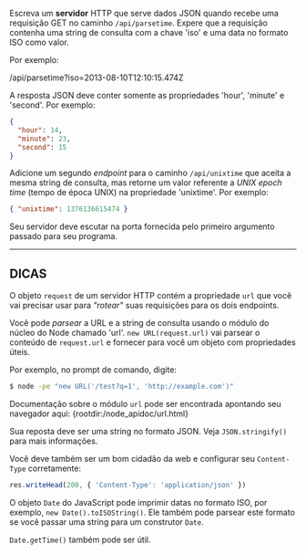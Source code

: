 Escreva um **servidor** HTTP que serve dados JSON quando recebe uma requisição GET no caminho `/api/parsetime`. Expere que a requisição contenha uma string de consulta com a chave 'iso' e uma data no formato ISO como valor.

Por exemplo:

  /api/parsetime?iso=2013-08-10T12:10:15.474Z

A resposta JSON deve conter somente as propriedades 'hour', 'minute' e 'second'. Por exemplo:

```json
{
  "hour": 14,
  "minute": 23,
  "second": 15
}
```

Adicione um segundo *endpoint* para o caminho `/api/unixtime` que aceita a mesma string de consulta, mas retorne um valor referente a *UNIX epoch time* (tempo de época UNIX) na propriedade 'unixtime'. Por exemplo:

```json
{ "unixtime": 1376136615474 }
```

Seu servidor deve escutar na porta fornecida pelo primeiro argumento passado para seu programa.

----------------------------------------------------------------------
## DICAS

O objeto `request` de um servidor HTTP contém a propriedade `url` que você vai precisar usar para *"rotear"* suas requisições para os dois endpoints.

Você pode *parsear* a URL e a string de consulta usando o módulo do núcleo do Node chamado 'url'. `new URL(request.url)` vai parsear o conteúdo de `request.url` e fornecer para você um objeto com propriedades úteis.

Por exemplo, no prompt de comando, digite:

```sh
$ node -pe "new URL('/test?q=1', 'http://example.com')"
```

Documentação sobre o módulo `url` pode ser encontrada apontando seu navegador aqui:
  {rootdir:/node_apidoc/url.html}

Sua reposta deve ser uma string no formato JSON. Veja `JSON.stringify()` para mais informações.

Você deve também ser um bom cidadão da web e configurar seu `Content-Type` corretamente:

```js
res.writeHead(200, { 'Content-Type': 'application/json' })
```

O objeto `Date` do JavaScript pode imprimir datas no formato ISO, por exemplo, `new Date().toISOString()`. Ele também pode parsear este formato se você passar uma string para um construtor `Date`.

`Date.getTime()` também pode ser útil.
